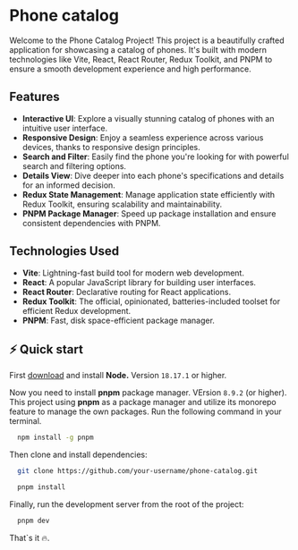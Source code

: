 # Phone catalog

Welcome to the Phone Catalog Project! This project is a beautifully crafted application for showcasing a catalog of
phones. It's built with modern technologies like Vite, React, React Router, Redux Toolkit, and PNPM to ensure a smooth
development experience and high performance.

## Features

- **Interactive UI**: Explore a visually stunning catalog of phones with an intuitive user interface.
- **Responsive Design**: Enjoy a seamless experience across various devices, thanks to responsive design principles.
- **Search and Filter**: Easily find the phone you're looking for with powerful search and filtering options.
- **Details View**: Dive deeper into each phone's specifications and details for an informed decision.
- **Redux State Management**: Manage application state efficiently with Redux Toolkit, ensuring scalability and
  maintainability.
- **PNPM Package Manager**: Speed up package installation and ensure consistent dependencies with PNPM.

## Technologies Used

- **Vite**: Lightning-fast build tool for modern web development.
- **React**: A popular JavaScript library for building user interfaces.
- **React Router**: Declarative routing for React applications.
- **Redux Toolkit**: The official, opinionated, batteries-included toolset for efficient Redux development.
- **PNPM**: Fast, disk space-efficient package manager.

## ⚡️ Quick start

First [download](https://nodejs.org/en/download) and install **Node.** Version `18.17.1` or higher.

Now you need to install **pnpm** package manager. VErsion `8.9.2` (or higher). This project using **pnpm** as a package
manager and utilize its monorepo feature to manage the own packages. Run the following command in your terminal.

```bash
  npm install -g pnpm
```

Then clone and install dependencies:

```bash
  git clone https://github.com/your-username/phone-catalog.git
```

```bash
  pnpm install
```

Finally, run the development server from the root of the project:

```bash
  pnpm dev
```

That`s it 🔥.
